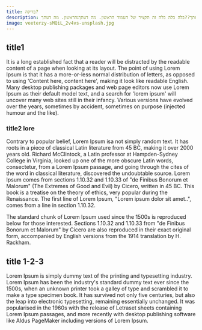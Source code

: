 ```yaml
---
title: בדיקה?
description: בלה בלה בלה זה תקציר של העמוד הראשון. מה דעתך??בלה בלה בלה זה תקציר של העמוד הראשון. מה דעתך??בלה בלה בלה זה תקציר של העמוד הראשון. מה דעתך??בלה בלה בלה זה תקציר של העמוד הראשון. מה דעתך??בלה בלה בלה זה תקציר של העמוד הראשון. מה דעתך??בלה בלה בלה זה תקציר של העמוד הראשון. מה דעתךגהראשון. מה דעתך??
image: veeterzy-sMQiL_2v4vs-unsplash.jpg
---
```

## title1
It is a long established fact that a reader will be distracted by the readable content of a page when looking at its layout. The point of using Lorem Ipsum is that it has a more-or-less normal distribution of letters, as opposed to using 'Content here, content here', making it look like readable English. Many desktop publishing packages and web page editors now use Lorem Ipsum as their default model text, and a search for 'lorem ipsum' will uncover many web sites still in their infancy. Various versions have evolved over the years, sometimes by accident, sometimes on purpose (injected humour and the like).
### title2 lore
Contrary to popular belief, Lorem Ipsum isa not simply random text. It has roots in a piece of classical Latin literature from 45 BC, making it over 2000 years old. Richard McClintock, a Latin professor at Hampden-Sydney College in Virginia, looked up one of the more obscure Latin words, consectetur, from a Lorem Ipsum passage, and going through the cites of the word in classical literature, discovered the undoubtable source. Lorem Ipsum comes from sections 1.10.32 and 1.10.33 of "de Finibus Bonorum et Malorum" (The Extremes of Good and Evil) by Cicero, written in 45 BC. This book is a treatise on the theory of ethics, very popular during the Renaissance. The first line of Lorem Ipsum, "Lorem ipsum dolor sit amet..", comes from a line in section 1.10.32.

The standard chunk of Lorem Ipsum used since the 1500s is reproduced below for those interested. Sections 1.10.32 and 1.10.33 from "de Finibus Bonorum et Malorum" by Cicero are also reproduced in their exact original form, accompanied by English versions from the 1914 translation by H. Rackham.

## title 1-2-3
Lorem Ipsum is simply dummy text of the printing and typesetting industry. Lorem Ipsum has been the industry's standard dummy text ever since the 1500s, when an unknown printer took a galley of type and scrambled it to make a type specimen book. It has survived not only five centuries, but also the leap into electronic typesetting, remaining essentially unchanged. It was popularised in the 1960s with the release of Letraset sheets containing Lorem Ipsum passages, and more recently with desktop publishing software like Aldus PageMaker including versions of Lorem Ipsum.